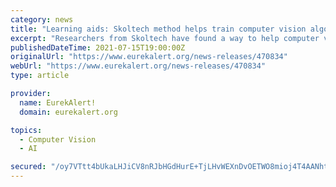 ```yaml
---
category: news
title: "Learning aids: Skoltech method helps train computer vision algorithms on limited data"
excerpt: "Researchers from Skoltech have found a way to help computer vision algorithms process satellite images of the Earth more accurately, even with minimal data for training. This will make various remote sensing tasks easier for machines and,"
publishedDateTime: 2021-07-15T19:00:00Z
originalUrl: "https://www.eurekalert.org/news-releases/470834"
webUrl: "https://www.eurekalert.org/news-releases/470834"
type: article

provider:
  name: EurekAlert!
  domain: eurekalert.org

topics:
  - Computer Vision
  - AI

secured: "/oy7VTtt4bUkaLHJiCV8nRJbHGdHurE+TjLHvWEXnDvOETWO8mioj4T4AANhtGVMtlRgWnsaNxJ4RCzLOoSnygZZDqnEXiV+rFAiHHqBY0ubz+W94VG/VZ5vPOg3ii65pLcnaurmRMkqDiqtUEi4R0I+Oh0Hy2AwsuVa2xC4srb5aFcxklwaOQpgov+nWVeMZSRL5pLY6SZyrkJ7ye4mEwwGF5SzsiGkDZsv+X61nEQFoSSvY5R+fvEqcPLuNtli/ArQkcpcRP95xvqIZHg/riUImZXxbsO6c4L0nRAe6W1SDhnfwuzjuv+sF92Tio/pZ9kRwqL9ctvfcPYC99BDPN3Ibykct7vZHdnpCLWQNxc=;nTrwxO2lTTDLCaCYEoqAWw=="
---
```


